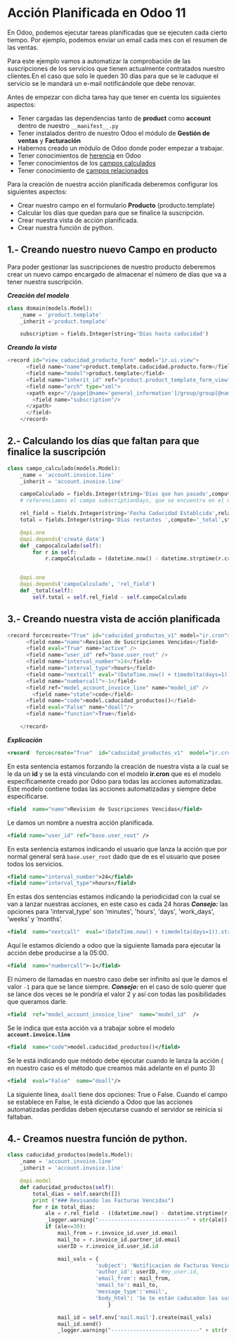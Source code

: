 # Acción Planificada en Odoo 11
En Odoo, podemos ejecutar tareas planificadas que se ejecuten cada cierto tiempo. Por ejemplo, podemos enviar un email cada mes con el resumen de las ventas.

Para este ejemplo vamos a automatizar la comprobación de las suscripciones de los servicios que tienen actualmente contratados nuestro clientes.En el caso que solo le queden 30 días para que se le caduque el servicio se le mandará un e-mail notificándole que debe renovar.

 Antes de empezar con dicha tarea hay que tener en cuenta los siguientes aspectos:

 - Tener cargadas las dependencias tanto de **product** como **account** dentro de nuestro `__manifest__.py`
- Tener instalados dentro de nuestro Odoo el módulo de **Gestión de ventas** y **Facturación**
- Habernos creado un módulo de Odoo donde poder empezar a trabajar.
-  Tener conocimientos de [herencia](https://github.com/alejandroasc96/Documentacion/tree/herenciaOdoo) en  Odoo
- Tener conocimientos de los [campos calculados](https://github.com/alejandroasc96/Documentacion/tree/campoCalculadoOdoo)
- Tener conocimiento de [campos relacionados](https://github.com/alejandroasc96/Documentacion/tree/campoRelacionadoOdoo)

Para la creación de nuestra acción planificada deberemos configurar los siguientes aspectos:
- Crear nuestro campo en el formulario **Producto** (producto.template)
- Calcular los días que quedan para que se finalice la suscripción.
-  Crear nuestra vista de acción planificada.
- Crear nuestra función de python.


## 1.- Creando nuestro nuevo Campo en producto
Para poder gestionar las suscripciones de nuestro producto deberemos crear un nuevo campo encargado de almacenar el número de días que va a tener nuestra suscripción.

*__Creación del modelo__*
~~~python
class domain(models.Model):
    _name = 'product.template'
    _inherit ='product.template'

    subscription = fields.Integer(string='Días hasta caducidad')
~~~
*__Creando la vista__*
~~~python
<record id="view_caducidad_producto_form" model="ir.ui.view">
      <field name="name">product.template.caducidad.producto.form</field>
      <field name="model">product.template</field>
      <field name="inherit_id" ref="product.product_template_form_view"/>
      <field name="arch" type="xml">
      <xpath expr="//page[@name='general_information']/group/group[@name='group_standard_price']/div[@name='standard_price_uom']" position="after">
        <field name="subscription"/>
      </xpath>
      </field>
    </record>
~~~
## 2.- Calculando los días que faltan para que finalice la suscripción
~~~python
class campo_calculado(models.Model):
    _name = 'account.invoice.line'
    _inherit = 'account.invoice.line'

    campoCalculado = fields.Integer(string='Días que han pasado',compute="_campocalculado",store=False)
    # referenciamos el campo subscriptionDays, que se encuentra en el modelo product.temple a account.invoice.line con el nombre que aparece a la izquierda

    rel_field = fields.Integer(string='Fecha Caducidad Establcida',related='product_id.subscriptionDays')
    total = fields.Integer(string='Días restantes ',compute='_total',store=False)

    @api.one
    @api.depends('create_date')
    def _campocalculado(self):
        for r in self:
            r.campoCalculado = (datetime.now() - datetime.strptime(r.create_date, '%Y-%m-%d %H:%M:%S')).days


    @api.one
    @api.depends('campoCalculado', 'rel_field')
    def _total(self):
        self.total = self.rel_field - self.campoCalculado
~~~

## 3.- Creando nuestra vista de acción planificada

~~~python
<record forcecreate="True" id="caducidad_productos_v1" model="ir.cron">
      <field name="name">Revision de Suscripciones Vencidas</field>
      <field eval="True" name="active" />
      <field name="user_id" ref="base.user_root" />
      <field name="interval_number">24</field>
      <field name="interval_type">hours</field>
      <field name="nextcall" eval="(DateTime.now() + timedelta(days=1)).strftime('%Y-%m-%d 05:00:00')" />
      <field name="numbercall">-1</field>
      <field ref="model_account_invoice_line" name="model_id" />
        <field name="state">code</field>
      <field name="code">model.caducidad_productos()</field>
      <field eval="False" name="doall"/>
      <field name="function">True</field>

    </record>
~~~
*__Explicación__*
~~~xml
<record  forcecreate="True"  id="caducidad_productos_v1"  model="ir.cron">
~~~
En esta sentencia estamos forzando la creación de nuestra vista a la cual se le da un **id** y se la está vinculando con el modelo **ir.cron** que es el modelo específicamente creado por Odoo para todas las acciones automatizadas. Este modelo contiene todas las acciones automatizadas y siempre debe especificarse.


~~~xml
<field  name="name">Revision de Suscripciones Vencidas</field>
~~~
Le damos un nombre a nuestra acción planificada.


~~~xml
<field name="user_id" ref="base.user_root" />
~~~
En esta sentencia estamos indicando el usuario que lanza la acción que por normal general será `base.user_root`
dado que de es el usuario que posee todos los servicios.

~~~xml
<field name="interval_number">24</field>
<field name="interval_type">hours</field>
~~~
En estas dos sentencias estamos indicando la periodicidad  con la cual se van a lanzar nuestras acciones, en este caso es cada 24 horas
*__Consejo:__* las opciones para 'interval_type' son 'minutes', 'hours', 'days', 'work_days', ’weeks’ y ‘months’.


~~~xml
<field  name="nextcall"  eval="(DateTime.now() + timedelta(days=1)).strftime('%Y-%m-%d 05:00:00')"  />
~~~
Aquí le estamos diciendo a odoo que la siguiente llamada para ejecutar la acción debe producirse a la 05:00.

~~~xml
<field  name="numbercall">-1</field>
~~~
El número de llamadas en nuestro caso debe ser infinito así que le damos el valor `-1` para que se lance siempre.
*__Consejo:__* en el caso de solo querer que se lance dos veces se le pondría el valor 2 y así con todas las posibilidades que queramos darle.

~~~xml
<field  ref="model_account_invoice_line"  name="model_id"  />
~~~
Se le indica que esta acción va a trabajar sobre el modelo **`account.invoice.line`**

~~~xml
<field  name="code">model.caducidad_productos()</field>
~~~
Se le está indicando que método debe ejecutar cuando le lanza la acción ( en nuestro caso es el método que creamos más adelante en el punto 3)

~~~xml
<field  eval="False"  name="doall"/>
~~~
La siguiente línea, `doall` tiene dos opciones: True o False. Cuando el campo se establece en False, le está diciendo a Odoo que las acciones automatizadas perdidas deben ejecutarse cuando el servidor se reinicia si faltaban.

## 4.- Creamos  nuestra función de python.

~~~python
class caducidad_productos(models.Model):
    _name = 'account.invoice.line'
    _inherit = 'account.invoice.line'

    @api.model
    def caducidad_productos(self):
        total_dias = self.search([])
        print ("### Revisando las Facturas Vencidas")
        for r in total_dias:
            ale = r.rel_field - ((datetime.now() - datetime.strptime(r.create_date, '%Y-%m-%d %H:%M:%S')).days)
            _logger.warning("----------------------------" + str(ale))
            if (ale<=30):
                mail_from = r.invoice_id.user_id.email
                mail_to = r.invoice_id.partner_id.email
                userID = r.invoice_id.user_id.id

                mail_vals = {
                            'subject': 'Notificacion de Facturas Vencidas',
                            'author_id': userID, #my_user.id,
                            'email_from': mail_from,
                            'email_to': mail_to,
                            'message_type':'email',
                            'body_html': 'Se te están caducadon las suscripciones',
                                }

                mail_id = self.env['mail.mail'].create(mail_vals)
                mail_id.send()
                _logger.warning("----------------------------" + str(r.invoice_id))
~~~



